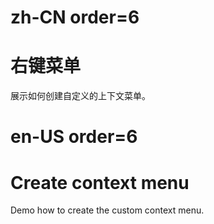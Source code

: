 # zh-CN order=6

# 右键菜单

展示如何创建自定义的上下文菜单。

# en-US order=6

# Create context menu

Demo how to create the custom context menu.
